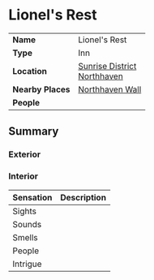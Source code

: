 # Lionel's Rest

|||
| --- | --- |
| **Name** | Lionel's Rest |
| **Type** | Inn |
| **Location** | [Sunrise District](../../settlements/districts/sunrise-district.md)<br>[Northhaven](../../settlements/cities/northhaven.md) |
| **Nearby Places** | [Northhaven Wall](../../structures/northhaven-wall.md) |
| **People** | |

## Summary

### Exterior

### Interior

| Sensation | Description |
| ---- | --- |
| Sights | |
| Sounds | |
| Smells | |
| People | |
| Intrigue | |
